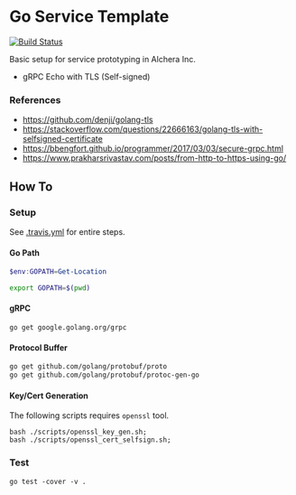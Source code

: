 # Go Service Template

[![Build Status](https://travis-ci.com/AlcheraInc/go-service-template.svg?branch=master)](https://travis-ci.com/AlcheraInc/go-service-template)

Basic setup for service prototyping in Alchera Inc.

* gRPC Echo with TLS (Self-signed)

### References

* https://github.com/denji/golang-tls
* https://stackoverflow.com/questions/22666163/golang-tls-with-selfsigned-certificate
* https://bbengfort.github.io/programmer/2017/03/03/secure-grpc.html
* https://www.prakharsrivastav.com/posts/from-http-to-https-using-go/

## How To

### Setup

See [.travis.yml](./.travis.yml) for entire steps.

#### Go Path

```ps1
$env:GOPATH=Get-Location
```

```bash
export GOPATH=$(pwd)
```

#### gRPC

```
go get google.golang.org/grpc
```

#### Protocol Buffer

```bash
go get github.com/golang/protobuf/proto
go get github.com/golang/protobuf/protoc-gen-go
```

#### Key/Cert Generation

The following scripts requires `openssl` tool.

```
bash ./scripts/openssl_key_gen.sh;
bash ./scripts/openssl_cert_selfsign.sh;
```

### Test

```
go test -cover -v .
```
